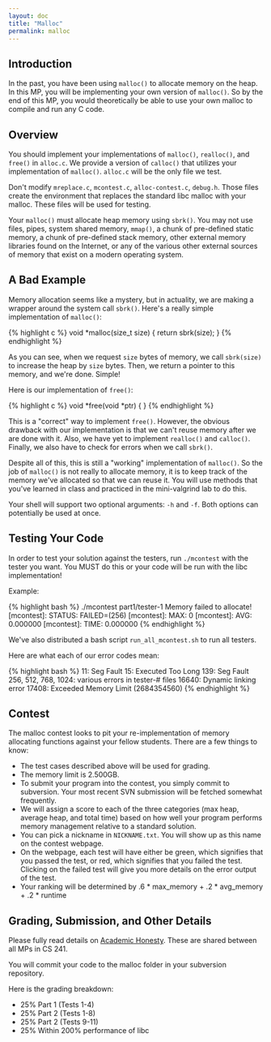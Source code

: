 ```yaml
---
layout: doc
title: "Malloc"
permalink: malloc
---
```


## Introduction

In the past, you have been using `malloc()` to allocate memory on the heap. In this MP, you will be implementing your own version of `malloc()`. So by the end of this MP, you would theoretically be able to use your own malloc to compile and run any C code.

## Overview

You should implement your implementations of `malloc()`, `realloc()`, and `free()` in `alloc.c`. We provide a version of `calloc()` that utilizes your implementation of `malloc()`. `alloc.c` will be the only file we test.

Don't modify `mreplace.c`, `mcontest.c`, `alloc-contest.c`, `debug.h`. Those files create the environment that replaces the standard libc malloc with your malloc. These files will be used for testing.

Your `malloc()` must allocate heap memory using `sbrk()`. You may not use files, pipes, system shared memory, `mmap()`, a chunk of pre-defined static memory, a chunk of pre-defined stack memory, other external memory libraries found on the Internet, or any of the various other external sources of memory that exist on a modern operating system.

## A Bad Example

Memory allocation seems like a mystery, but in actuality, we are making a wrapper around the system call `sbrk()`. Here's a really simple implementation of `malloc()`:

{% highlight c %}
void *malloc(size_t size) {
    return sbrk(size);
}
{% endhighlight %}

As you can see, when we request `size` bytes of memory, we call `sbrk(size)` to increase the heap by `size` bytes. Then, we return a pointer to this memory, and we're done. Simple!

Here is our implementation of `free()`:

{% highlight c %}
void *free(void *ptr) {
}
{% endhighlight %}

This is a "correct" way to implement `free()`. However, the obvious drawback with our implementation is that we can't reuse memory after we are done with it. Also, we have yet to implement `realloc()` and `calloc()`. Finally, we also have to check for errors when we call `sbrk()`.

Despite all of this, this is still a "working" implementation of `malloc()`. So the job of `malloc()` is not really to allocate memory, it is to keep track of the memory we've allocated so that we can reuse it. You will use methods that you've learned in class and practiced in the mini-valgrind lab to do this.

Your shell will support two optional arguments: `-h` and `-f`. Both options can potentially be used at once.

## Testing Your Code

In order to test your solution against the testers, run `./mcontest` with the tester you want. You MUST do this or your code will be run with the libc implementation!

Example:

{% highlight bash %}
./mcontest part1/tester-1
Memory failed to allocate!
[mcontest]: STATUS: FAILED=(256)
[mcontest]: MAX: 0
[mcontest]: AVG: 0.000000
[mcontest]: TIME: 0.000000
{% endhighlight %}

We've also distributed a bash script `run_all_mcontest.sh` to run all testers.

Here are what each of our error codes mean:

{% highlight bash %}
11: Seg Fault
15: Executed Too Long
139: Seg Fault
256, 512, 768, 1024: various errors in tester-# files
16640: Dynamic linking error
17408: Exceeded Memory Limit (2684354560)
{% endhighlight %}

## Contest

The malloc contest looks to pit your re-implementation of memory allocating functions against your fellow students. There are a few things to know:

* The test cases described above will be used for grading.
* The memory limit is 2.500GB.
* To submit your program into the contest, you simply commit to subversion. Your most recent SVN submission will be fetched somewhat frequently.
* We will assign a score to each of the three categories (max heap, average heap, and total time) based on how well your program performs memory management relative to a standard solution.
* You can pick a nickname in `NICKNAME.txt`. You will show up as this name on the contest webpage.
* On the webpage, each test will have either be green, which signifies that you passed the test, or red, which signifies that you failed the test. Clicking on the failed test will give you more details on the error output of the test.
* Your ranking will be determined by
.6 * max_memory + .2 * avg_memory + .2 * runtime

## Grading, Submission, and Other Details

Please fully read details on [Academic Honesty](https://courses.engr.illinois.edu/cs241/#/overview#integrity). These are shared between all MPs in CS 241.

You will commit your code to the malloc folder in your subversion repository.

Here is the grading breakdown:

* 25% Part 1 (Tests 1-4)
* 25% Part 2 (Tests 1-8)
* 25% Part 2 (Tests 9-11)
* 25% Within 200% performance of libc
